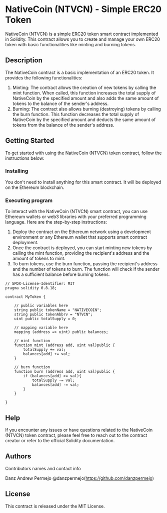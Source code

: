# NativeCoin (NTVCN) - Simple ERC20 Token

NativeCoin (NTVCN) is a simple ERC20 token smart contract implemented in Solidity. This contract allows you to create and manage your own 
ERC20 token with basic functionalities like minting and burning tokens.

## Description

The NativeCoin contract is a basic implementation of an ERC20 token. It provides the following functionalities:
1. Minting: The contract allows the creation of new tokens by calling the mint function. When called, 
this function increases the total supply of NativeCoin by the specified amount and also adds the same amount of tokens to the balance of the sender's address.
2. Burning: The contract also allows burning (destroying) tokens by calling the burn function. This function decreases the total supply of NativeCoin by the
specified amount and deducts the same amount of tokens from the balance of the sender's address.

## Getting Started

To get started with using the NativeCoin (NTVCN) token contract, follow the instructions below:

### Installing

You don't need to install anything for this smart contract. It will be deployed on the Ethereum blockchain.

### Executing program

To interact with the NativeCoin (NTVCN) smart contract, you can use Ethereum wallets or web3 libraries 
with your preferred programming language. Here are the step-by-step instructions:
1. Deploy the contract on the Ethereum network using a development environment or any Ethereum wallet that supports smart contract deployment.
2. Once the contract is deployed, you can start minting new tokens by calling the mint function, providing the recipient's address and the amount of tokens to mint.
3. To burn tokens, use the burn function, passing the recipient's address and the number of tokens to burn. The function will check if the sender has a sufficient balance before burning tokens.
```
// SPDX-License-Identifier: MIT
pragma solidity 0.8.18;

contract MyToken {

    // public variables here
    string public tokenName = "NATIVECOIN";
    string public tokenAbbrv = "NTVCN";
    uint public totalSupply = 0;

    // mapping variable here
    mapping (address => uint) public balances;

    // mint function
    function mint (address add, uint val)public {
        totalSupply += val;
        balances[add] += val;
    }

    // burn function
    function burn (address add, uint val)public {
        if (balances[add] >= val){
            totalSupply -= val;
            balances[add] -= val;
        }
    }

}
```

## Help

If you encounter any issues or have questions related to the NativeCoin (NTVCN) token contract, 
please feel free to reach out to the contract creator or refer to the official Solidity documentation.


## Authors

Contributors names and contact info

Danz Andrew Permejo
@danzpermejo(https://github.com/danzpermejo)


## License

This contract is released under the MIT License.

